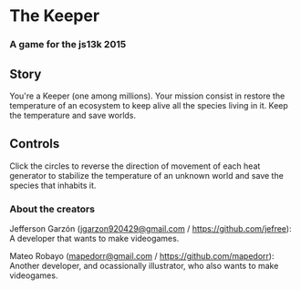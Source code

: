 # The Keeper
### A game for the js13k 2015

## Story
You're a Keeper (one among millions). Your mission consist in restore the temperature of an ecosystem to keep alive all the species living in it. Keep the temperature and save worlds.

## Controls
Click the circles to reverse the direction of movement of each heat generator to stabilize the temperature of an unknown world and save the species that inhabits it.

### About the creators
Jefferson Garzón (jgarzon920429@gmail.com / https://github.com/jefree):
A developer that wants to make videogames.

Mateo Robayo (mapedorr@gmail.com / https://github.com/mapedorr):
Another developer, and ocassionally illustrator, who also wants to make videogames.

